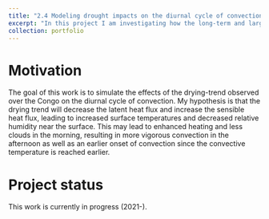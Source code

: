 ```yaml
---
title: "2.4	Modeling drought impacts on the diurnal cycle of convection with WRF"
excerpt: "In this project I am investigating how the long-term and large-scale drying trend observed over the region is impacting the diurnal cycle of deep convection by using the Weather Research and Forecasting (ARW-WRF) model"
collection: portfolio
---
```


Motivation
====

The goal of this work is to simulate the effects of the drying-trend observed over the Congo on the diurnal cycle of convection. My hypothesis is that the drying trend will decrease the latent heat flux and increase the sensible heat flux, leading to increased surface temperatures and decreased relative humidity near the surface. This may lead to enhanced heating and less clouds in the morning, resulting in more vigorous convection in the afternoon as well as an earlier onset of convection since the convective temperature is reached earlier.

Project status
====

This work is currently in progress (2021-).
